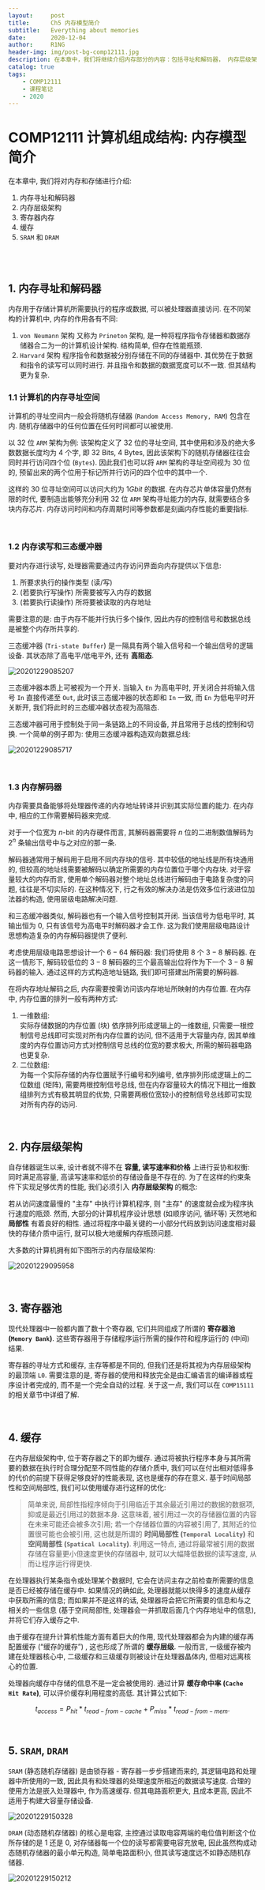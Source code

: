 ```yaml
---
layout:     post
title:      Ch5 内存模型简介
subtitle:   Everything about memories
date:       2020-12-04
author:     R1NG
header-img: img/post-bg-comp12111.jpg
description: 在本章中，我们将继续介绍内存部分的内容：包括寻址和解码器， 内存层级架构， 寄存器内存， 缓存和SRAM与DRAM。 
catalog: true
tags:
    - COMP12111
    - 课程笔记
    - 2020
---
```


# COMP12111 计算机组成结构: 内存模型简介

在本章中, 我们将对内存和存储进行介绍:
1. 内存寻址和解码器
2. 内存层级架构
3. 寄存器内存
4. 缓存
5.  `SRAM` 和 `DRAM`

<br>
<br>


## 1. 内存寻址和解码器

内存用于存储计算机所需要执行的程序或数据, 可以被处理器直接访问. 在不同架构的计算机中, 内存的作用各有不同:

1. `von Neumann` 架构
   又称为 `Prineton` 架构, 是一种将程序指令存储器和数据存储器合二为一的计算机设计架构. 结构简单, 但存在性能瓶颈. 
2. `Harvard` 架构
    程序指令和数据被分别存储在不同的存储器中. 其优势在于数据和指令的读写可以同时进行. 并且指令和数据的数据宽度可以不一致. 但其结构更为复杂. 

### 1.1 计算机的内存寻址空间

计算机的寻址空间内一般会将随机存储器 (`Random Access Memory, RAM`) 包含在内. 随机存储器中的任何位置在任何时间都可以被使用. 

以 $32$ 位 `ARM` 架构为例: 该架构定义了 $32$ 位的寻址空间, 其中使用和涉及的绝大多数数据长度均为 $4$ 个字, 即 $32$ Bits, $4$ Bytes, 因此该架构下的随机存储器往往会同时并行访问四个位 (`Bytes`). 因此我们也可以将 `ARM` 架构的寻址空间视为 $30$ 位的, 预留出来的两个位用于标记所并行访问的四个位中的其中一个. 

这样的 $30$ 位寻址空间可以访问大约为 $1Gbit$ 的数据. 在内存芯片单体容量仍然有限的时代, 要制造出能够充分利用 $32$ 位 `ARM` 架构寻址能力的内存, 就需要结合多块内存芯片. 内存访问时间和内存周期时间等参数都是刻画内存性能的重要指标. 

<br>

### 1.2 内存读写和三态缓冲器
要对内存进行读写, 处理器需要通过内存访问界面向内存提供以下信息: 
1. 所要求执行的操作类型 (读/写)
2. (若要执行写操作) 所需要被写入内存的数据
3. (若要执行读操作) 所将要被读取的内存地址<br>

需要注意的是: 由于内存不能并行执行多个操作, 因此内存的控制信号和数据总线是被整个内存所共享的. 

三态缓冲器 (`Tri-state Buffer`) 是一隔具有两个输入信号和一个输出信号的逻辑设备. 其状态除了高电平/低电平外, 还有 **高阻态**. 

![20201229085207](https://cdn.jsdelivr.net/gh/KirisameMarisaa/KirisameMarisaa.github.io/img/blogpost_images/20201229085207.png)

三态缓冲器本质上可被视为一个开关. 当输入 `En` 为高电平时, 开关闭合并将输入信号 `In` 直接传递至 `Out`, 此时该三态缓冲器的状态即和 `In` 一致, 而 `En` 为低电平时开关断开, 我们将此时的三态缓冲器状态视为高阻态. 

三态缓冲器可用于控制处于同一条链路上的不同设备, 并且常用于总线的控制和切换. 一个简单的例子即为: 使用三态缓冲器构造双向数据总线: 

![20201229085717](https://cdn.jsdelivr.net/gh/KirisameMarisaa/KirisameMarisaa.github.io/img/blogpost_images/20201229085717.png)

<br>

### 1.3 内存解码器

内存需要具备能够将处理器传递的内存地址转译并识别其实际位置的能力. 在内存中, 相应的工作需要解码器来完成. 

对于一个位宽为 $n$-bit 的内存硬件而言, 其解码器需要将 $n$ 位的二进制数值解码为 $2^n$ 条输出信号中与之对应的那一条. 

解码器通常用于解码用于启用不同内存块的信号. 其中较低的地址线是所有块通用的, 但较高的地址线需要被解码以确定所需要的内存位置位于哪个内存块. 对于容量较大的内存而言, 使用单个解码器对整个地址总线进行解码由于电路复杂度的问题, 往往是不切实际的. 在这种情况下, 行之有效的解决办法是仿效多位行波进位加法器的构造, 使用层级电路解决问题. 

和三态缓冲器类似, 解码器也有一个输入信号控制其开闭. 当该信号为低电平时, 其输出恒为 $0$, 只有该信号为高电平时解码器才会工作. 这为我们使用层级电路设计思想构造复杂的内存解码器提供了便利. 

考虑使用层级电路思想设计一个 $6-64$ 解码器: 我们将使用 $8$ 个 $3-8$ 解码器. 在这一情形下, 解码较低位的 $3-8$ 解码器的三个最高输出位将作为下一个 $3-8$ 解码器的输入. 通过这样的方式构造地址链路, 我们即可搭建出所需要的解码器. 

在将内存地址解码之后, 内存需要按需访问该内存地址所映射的内存位置. 在内存中, 内存位置的排列一般有两种方式:<br>
1.  一维数组: <br>
   实际存储数据的内存位置 (块) 依序排列形成逻辑上的一维数组, 只需要一根控制信号总线即可实现对所有内存位置的访问, 但不适用于大容量内存, 因其单维度的内存位置访问方式对控制信号总线的位宽的要求极大, 所需的解码器电路也更复杂. 
2. 二位数组: <br>
   为每一个实际存储的内存位置赋予行编号和列编号, 依序排列形成逻辑上的二位数组 (矩阵), 需要两根控制信号总线, 但在内存容量较大的情况下相比一维数组排列方式有极其明显的优势, 只需要两根位宽较小的控制信号总线即可实现对所有内存的访问. 

<br>

## 2. 内存层级架构

自存储器诞生以来, 设计者就不得不在 **容量, 读写速率和价格** 上进行妥协和权衡: 同时满足高容量, 高读写速率和低价的存储设备是不存在的. 为了在这样的约束条件下实现足够优秀的性能, 我们必须引入 **内存层级架构** 的概念:

若从访问速度最慢的 "主存" 中执行计算机程序, 则 "主存" 的速度就会成为程序执行速度的瓶颈. 然而, 大部分的计算机程序设计思想 (如顺序访问, 循环等) 天然地和 **局部性** 有着良好的相性. 通过将程序中最关键的一小部分代码放到访问速度相对最快的存储介质中运行, 就可以极大地缓解内存瓶颈问题. 

大多数的计算机拥有如下图所示的内存层级架构: 

![20201229095958](https://cdn.jsdelivr.net/gh/KirisameMarisaa/KirisameMarisaa.github.io/img/blogpost_images/20201229095958.png)


<br>

## 3. 寄存器池
现代处理器中一般都内置了数十个寄存器, 它们共同组成了所谓的 **寄存器池 (`Memory Bank`)**. 这些寄存器用于存储程序运行所需的操作符和程序运行的 (中间) 结果. 

寄存器的寻址方式和缓存, 主存等都是不同的, 但我们还是将其视为内存层级架构的最顶端 `L0`. 需要注意的是, 寄存器的使用和释放完全是由汇编语言的编译器或程序设计者完成的, 而不是一个完全自动的过程. 关于这一点, 我们可以在 `COMP15111` 的相关章节中详细了解.  

<br>

## 4. 缓存
在内存层级架构中, 位于寄存器之下的即为缓存. 通过将被执行程序本身与其所需要的数据在执行时合理分配至不同性能的存储介质中, 我们可以在付出相对低得多的代价的前提下获得足够良好的性能表现, 这也是缓存的存在意义. 基于时间局部性和空间局部性, 我们可以使用缓存进行这样的优化: 

>简单来说, 局部性指程序倾向于引用临近于其余最近引用过的数据的数据项, 抑或是最近引用过的数据本身. 这意味着, 被引用过一次的存储器位置的内容在未来可能还会被多次引用; 若一个存储器位置的内容被引用了, 其附近的位置很可能也会被引用, 这也就是所谓的 **时间局部性 (`Temporal Locality`)** 和 **空间局部性 (`Spatical Locality`)**. 利用这一特点, 通过将最常被引用的数据存储在容量更小但速度更快的存储器中, 就可以大幅降低数据的读写速度, 从而让程序运行得更快. 

在处理器执行某条指令或处理某个数据时, 它会在访问主存之前检查所需要的信息是否已经被存储在缓存中. 如果情况的确如此, 处理器就能以快得多的速度从缓存中获取所需的信息; 而如果并不是这样的话, 处理器将会把它所需要的信息和与之相关的一些信息 (基于空间局部性, 处理器会一并抓取后面几个内存地址中的信息), 并将它们存入缓存之中. 

由于缓存在提升计算机性能方面有着巨大的作用, 现代处理器都会为内建的缓存再配置缓存 (“缓存的缓存”) , 这也形成了所谓的 **缓存层级**. 一般而言, 一级缓存被内建在处理器核心中, 二级缓存和三级缓存则被设计在处理器晶体内, 但相对远离核心的位置.   

处理器向缓存中存储的信息不是一定会被使用的. 通过计算 **缓存命中率 (`Cache Hit Rate`)**, 可以评价缓存利用程度的高低. 其计算公式如下:

<center>

$t_{access} = P_{hit} * t_{read-from-cache} + P_{miss} * t_{read-from-mem}$. 


</center>


<br>

##  5.  `SRAM`, `DRAM`
`SRAM` (静态随机存储器) 是由锁存器 - 寄存器一步步搭建而来的, 其逻辑电路和处理器中所使用的一致, 因此具有和处理器的处理速度所相近的数据读写速度. 合理的使用方法是嵌入处理器中, 作为高速缓存. 但其电路面积更大, 且成本更高, 因此不适用于构建大容量存储设备. 

![20201229150328](https://cdn.jsdelivr.net/gh/KirisameMarisaa/KirisameMarisaa.github.io/img/blogpost_images/20201229150328.png)

`DRAM` (动态随机存储器) 的核心是电容, 主控通过读取电容两端的电位值判断这个位所存储的是 $1$ 还是 $0$, 对存储器每一个位的读写都需要电容充放电, 因此虽然构成动态随机存储器的最小单元构造, 简单电路面积小, 但其读写速度远不如静态随机存储器. 

![20201229150212](https://cdn.jsdelivr.net/gh/KirisameMarisaa/KirisameMarisaa.github.io/img/blogpost_images/20201229150212.png)